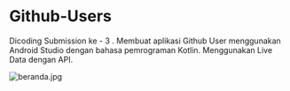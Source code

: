 # Github-Users
Dicoding Submission ke - 3 . Membuat aplikasi Github User menggunakan Android Studio dengan bahasa pemrograman Kotlin. Menggunakan Live Data dengan API.

![beranda.jpg]({https://github.com/septianrestun/Github-Users/blob/3b9549950caef2c0064513d1d8ae18dbe2faa91e/dokumentasi/beranda.jpg})
